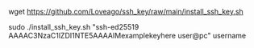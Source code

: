 wget https://github.com/Loveago/ssh_key/raw/main/install_ssh_key.sh

sudo ./install_ssh_key.sh "ssh-ed25519 AAAAC3NzaC1lZDI1NTE5AAAAIMexamplekeyhere user@pc" username
